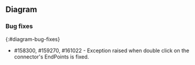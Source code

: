 ## Diagram

### Bug fixes
{:#diagram-bug-fixes}

* \#158300, \#159270, \#161022 - Exception raised when double click on the connector's EndPoints is fixed.